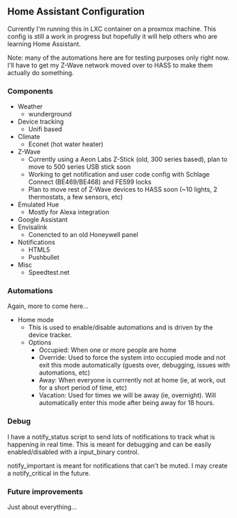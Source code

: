 ## Home Assistant Configuration
Currently I'm running this in LXC container on a proxmox machine.  This config is still a work in progress but hopefully it will help others who are learning Home Assistant.

Note: many of the automations here are for testing purposes only right now.  I'll have to get my Z-Wave network moved over to HASS to make them actually do something.

### Components
- Weather
  - wunderground
- Device tracking
  - Unifi based
- Climate
  - Econet (hot water heater)
- Z-Wave
  - Currently using a Aeon Labs Z-Stick (old, 300 series based), plan to move to 500 series USB stick soon
  - Working to get notification and user code config with Schlage Connect (BE469/BE468) and FE599 locks
  - Plan to move rest of Z-Wave devices to HASS soon (~10 lights, 2 thermostats, a few sensors, etc)
- Emulated Hue
  - Mostly for Alexa integration
- Google Assistant
- Envisalink
  - Conencted to an old Honeywell panel
- Notifications
  - HTML5
  - Pushbullet
- Misc
  - Speedtest.net

### Automations
Again, more to come here...
- Home mode
  - This is used to enable/disable automations and is driven by the device tracker.
  - Options
    - Occupied: When one or more people are home
    - Override: Used to force the system into occupied mode and not exit this mode automatically (guests over, debugging, issues with automations, etc)
    - Away: When everyone is currrently not at home (ie, at work, out for a short period of time, etc)
    - Vacation: Used for times we will be away (ie, overnight).  Will automatically enter this mode after being away for 18 hours.

### Debug
I have a notify_status script to send lots of notifications to track what is happening in real time.  This is meant for debugging and can be easily enabled/disabled with a input_binary control.

notify_important is meant for notifications that can't be muted.  I may create a notify_critical in the future.

### Future improvements
Just about everything...
